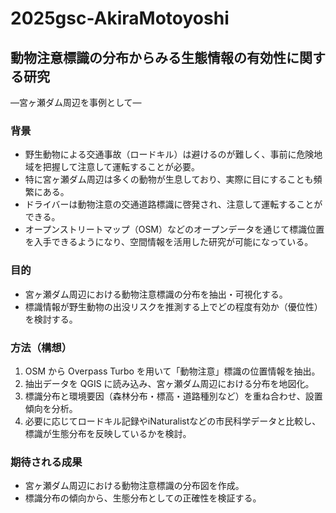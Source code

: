 # 2025gsc-AkiraMotoyoshi
## 動物注意標識の分布からみる生態情報の有効性に関する研究  
―宮ヶ瀬ダム周辺を事例として―

### 背景
- 野生動物による交通事故（ロードキル）は避けるのが難しく、事前に危険地域を把握して注意して運転することが必要。
- 特に宮ヶ瀬ダム周辺は多くの動物が生息しており、実際に目にすることも頻繁にある。
- ドライバーは動物注意の交通道路標識に啓発され、注意して運転することができる。  
- オープンストリートマップ（OSM）などのオープンデータを通じて標識位置を入手できるようになり、空間情報を活用した研究が可能になっている。  

### 目的
- 宮ヶ瀬ダム周辺における動物注意標識の分布を抽出・可視化する。  
- 標識情報が野生動物の出没リスクを推測する上でどの程度有効か（優位性）を検討する。  

### 方法（構想）
1. OSM から Overpass Turbo を用いて「動物注意」標識の位置情報を抽出。  
2. 抽出データを QGIS に読み込み、宮ヶ瀬ダム周辺における分布を地図化。  
3. 標識分布と環境要因（森林分布・標高・道路種別など）を重ね合わせ、設置傾向を分析。  
4. 必要に応じてロードキル記録やiNaturalistなどの市民科学データと比較し、標識が生態分布を反映しているかを検討。  

### 期待される成果
- 宮ヶ瀬ダム周辺における動物注意標識の分布図を作成。  
- 標識分布の傾向から、生態分布としての正確性を検証する。  